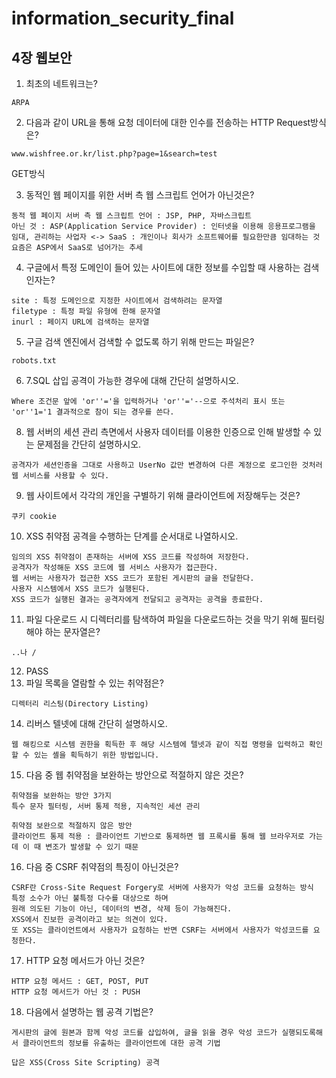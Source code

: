 # information_security_final

## 4장 웹보안

1. 최초의 네트워크는?
```
ARPA
```
2. 다음과 같이 URL을 통해 요청 데이터에 대한 인수를 전송하는 HTTP Request방식은?
```
www.wishfree.or.kr/list.php?page=1&search=test
```
GET방식

3. 동적인 웹 페이지를 위한 서버 측 웹 스크립트 언어가 아닌것은?
```
동적 웹 페이지 서버 측 웹 스크립트 언어 : JSP, PHP, 자바스크립트   
아닌 것 : ASP(Application Service Provider) : 인터넷을 이용해 응용프로그램을 임대, 관리하는 사업자 <-> SaaS : 개인이나 회사가 소프트웨어를 필요한만큼 임대하는 것 요즘은 ASP에서 SaaS로 넘어가는 추세   
```
4. 구글에서 특정 도메인이 들어 있는 사이트에 대한 정보를 수입할 때 사용하는 검색 인자는?
```
site : 특정 도메인으로 지정한 사이트에서 검색하려는 문자열   
filetype : 특정 파일 유형에 한해 문자열   
inurl : 페이지 URL에 검색하는 문자열   
```
5. 구글 검색 엔진에서 검색할 수 없도록 하기 위해 만드는 파일은?
```
robots.txt
```
6. 7.SQL 삽입 공격이 가능한 경우에 대해 간단히 설명하시오.
```
Where 조건문 앞에 'or''='을 입력하거나 'or''='--으로 주석처리 표시 또는 'or''1='1 결과적으로 참이 되는 경우를 쓴다.
```
8. 웹 서버의 세션 관리 측면에서 사용자 데이터를 이용한 인증으로 인해 발생할 수 있는 문제점을 간단히 설명하시오.
```
공격자가 세션인증을 그대로 사용하고 UserNo 값만 변경하여 다른 계정으로 로그인한 것처러 웹 서비스를 사용할 수 있다.
```
9. 웹 사이트에서 각각의 개인을 구별하기 위해 클라이언트에 저장해두는 것은?
```
쿠키 cookie
```
10. XSS 취약점 공격을 수행하는 단계를 순서대로 나열하시오.
```
임의의 XSS 취약점이 존재하는 서버에 XSS 코드를 작성하여 저장한다.   
공격자가 작성해둔 XSS 코드에 웹 서비스 사용자가 접근한다.   
웹 서버는 사용자가 접근한 XSS 코드가 포함된 게시판의 글을 전달한다.   
사용자 시스템에서 XSS 코드가 실행된다.   
XSS 코드가 실행된 결과는 공격자에게 전달되고 공격자는 공격을 종료한다.
```
11. 파일 다운로드 시 디렉터리를 탐색하여 파일을 다운로드하는 것을 막기 위해 필터링해야 하는 문자열은?
```
..나 /
```
12. PASS
13. 파일 목록을 열람할 수 있는 취약점은?
```
디렉터리 리스팅(Directory Listing)
```
14. 리버스 텔넷에 대해 간단히 설명하시오.
```
웹 해킹으로 시스템 권한을 획득한 후 해당 시스템에 텔넷과 같이 직접 명령을 입력하고 확인할 수 있는 셸을 획득하기 위한 방법입니다.
```
15. 다음 중 웹 취약점을 보완하는 방안으로 적절하지 않은 것은?
```
취약점을 보완하는 방안 3가지   
특수 문자 필터링, 서버 통제 적용, 지속적인 세션 관리   
   
취약점 보완으로 적절하지 않은 방안   
클라이언트 통제 적용 : 클라이언트 기반으로 통제하면 웹 프록시를 통해 웹 브라우저로 가는데 이 때 변조가 발생할 수 있기 때문
```
16. 다음 중 CSRF 취약점의 특징이 아닌것은?
```
CSRF란 Cross-Site Request Forgery로 서버에 사용자가 악성 코드를 요청하는 방식   
특정 소수가 아닌 불특정 다수를 대상으로 하며   
원래 의도된 기능이 아닌, 데이터의 변경, 삭제 등이 가능해진다.   
XSS에서 진보한 공격이라고 보는 의견이 있다.   
또 XSS는 클라이언트에서 사용자가 요청하는 반면 CSRF는 서버에서 사용자가 악성코드를 요청한다.
```
17. HTTP 요청 메서드가 아닌 것은?
```
HTTP 요청 메서드 : GET, POST, PUT   
HTTP 요청 메서드가 아닌 것 : PUSH
```
18. 다음에서 설명하는 웹 공격 기법은?
```
게시판의 글에 원본과 함께 악성 코드를 삽입하여, 글을 읽을 경우 악성 코드가 실행되도록해서 클라이언트의 정보를 유출하는 클라이언트에 대한 공격 기법
   
답은 XSS(Cross Site Scripting) 공격
```

